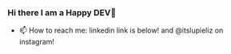 ### Hi there I am a Happy DEV👋
- 📫 How to reach me: linkedin link is below! and @itslupieliz on instagram!


